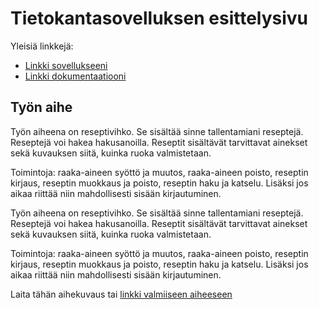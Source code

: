 # Tietokantasovelluksen esittelysivu

Yleisiä linkkejä:

* [Linkki sovellukseeni](https://www.cs.helsinki.fi)
* [Linkki dokumentaatiooni](https://www.github.com)

## Työn aihe
Työn aiheena on reseptivihko. Se sisältää sinne tallentamiani reseptejä. 
Reseptejä voi hakea hakusanoilla. Reseptit sisältävät tarvittavat ainekset sekä kuvauksen siitä, kuinka ruoka valmistetaan.

Toimintoja: raaka-aineen syöttö ja muutos, raaka-aineen poisto, reseptin kirjaus, reseptin muokkaus ja poisto, reseptin haku ja katselu. Lisäksi jos aikaa riittää niin mahdollisesti sisään kirjautuminen.

Työn aiheena on reseptivihko. Se sisältää sinne tallentamiani reseptejä.
Reseptejä voi hakea hakusanoilla. Reseptit sisältävät tarvittavat ainekset sekä kuvauksen siitä, kuinka ruoka valmistetaan.

Toimintoja: raaka-aineen syöttö ja muutos, raaka-aineen poisto, reseptin kirjaus, reseptin muokkaus ja poisto, reseptin haku ja katselu. Lisäksi jos aikaa riittää niin mahdollisesti sisään kirjautuminen.


Laita tähän aihekuvaus tai [linkki valmiiseen aiheeseen](http://advancedkittenry.github.io/suunnittelu_ja_tyoymparisto/aiheet/Pokemon-kanta.html) 
